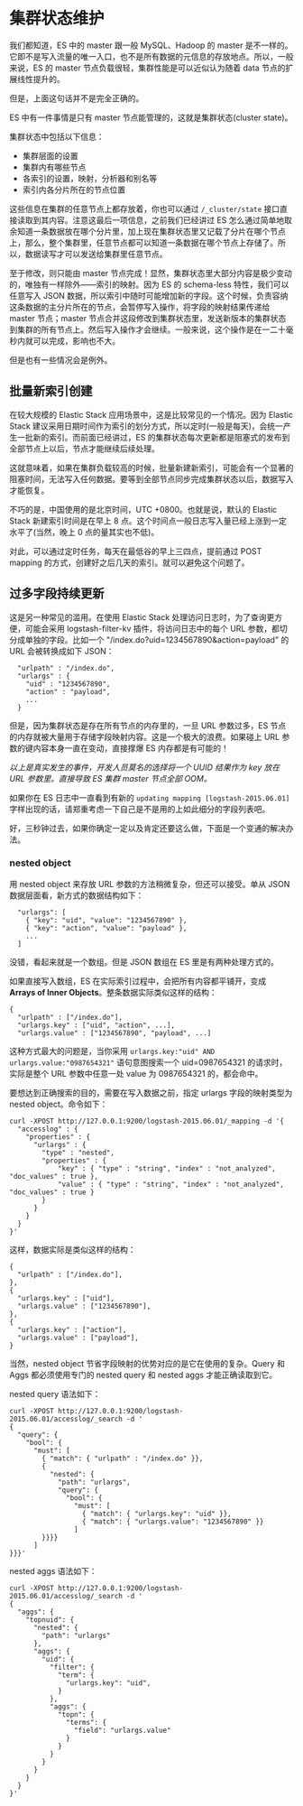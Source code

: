 # 集群状态维护

我们都知道，ES 中的 master 跟一般 MySQL、Hadoop 的 master 是不一样的。它即不是写入流量的唯一入口，也不是所有数据的元信息的存放地点。所以，一般来说，ES 的 master 节点负载很轻，集群性能是可以近似认为随着 data 节点的扩展线性提升的。

但是，上面这句话并不是完全正确的。

ES 中有一件事情是只有 master 节点能管理的，这就是集群状态(cluster state)。

集群状态中包括以下信息：

* 集群层面的设置
* 集群内有哪些节点
* 各索引的设置，映射，分析器和别名等
* 索引内各分片所在的节点位置

这些信息在集群的任意节点上都存放着，你也可以通过 `/_cluster/state` 接口直接读取到其内容。注意这最后一项信息，之前我们已经讲过 ES 怎么通过简单地取余知道一条数据放在哪个分片里，加上现在集群状态里又记载了分片在哪个节点上，那么，整个集群里，任意节点都可以知道一条数据在哪个节点上存储了。所以，数据读写才可以发送给集群里任意节点。

至于修改，则只能由 master 节点完成！显然，集群状态里大部分内容是极少变动的，唯独有一样除外——索引的映射。因为 ES 的 schema-less 特性，我们可以任意写入 JSON 数据，所以索引中随时可能增加新的字段。这个时候，负责容纳这条数据的主分片所在的节点，会暂停写入操作，将字段的映射结果传递给 master 节点；master 节点合并这段修改到集群状态里，发送新版本的集群状态到集群的所有节点上。然后写入操作才会继续。一般来说，这个操作是在一二十毫秒内就可以完成，影响也不大。

但是也有一些情况会是例外。

## 批量新索引创建

在较大规模的 Elastic Stack 应用场景中，这是比较常见的一个情况。因为 Elastic Stack 建议采用日期时间作为索引的划分方式，所以定时(一般是每天)，会统一产生一批新的索引。而前面已经讲过，ES 的集群状态每次更新都是阻塞式的发布到全部节点上以后，节点才能继续后续处理。

这就意味着，如果在集群负载较高的时候，批量新建新索引，可能会有一个显著的阻塞时间，无法写入任何数据。要等到全部节点同步完成集群状态以后，数据写入才能恢复。

不巧的是，中国使用的是北京时间，UTC +0800。也就是说，默认的 Elastic Stack 新建索引时间是在早上 8 点。这个时间点一般日志写入量已经上涨到一定水平了(当然，晚上 0 点的量其实也不低)。

对此，可以通过定时任务，每天在最低谷的早上三四点，提前通过 POST mapping 的方式，创建好之后几天的索引。就可以避免这个问题了。


## 过多字段持续更新

这是另一种常见的滥用。在使用 Elastic Stack 处理访问日志时，为了查询更方便，可能会采用 logstash-filter-kv 插件，将访问日志中的每个 URL 参数，都切分成单独的字段。比如一个 "/index.do?uid=1234567890&action=payload" 的 URL 会被转换成如下 JSON：

```
  "urlpath" : "/index.do",
  "urlargs" : {
    "uid" : "1234567890",
    "action" : "payload",
    ...
  }
```

但是，因为集群状态是存在所有节点的内存里的，一旦 URL 参数过多，ES 节点的内存就被大量用于存储字段映射内容。这是一个极大的浪费。如果碰上 URL 参数的键内容本身一直在变动，直接撑爆 ES 内存都是有可能的！

*以上是真实发生的事件，开发人员莫名的选择将一个 UUID 结果作为 key 放在 URL 参数里。直接导致 ES 集群 master 节点全部 OOM。*

如果你在 ES 日志中一直看到有新的 `updating mapping [logstash-2015.06.01]` 字样出现的话，请郑重考虑一下自己是不是用的上如此细分的字段列表吧。

好，三秒钟过去，如果你确定一定以及肯定还要这么做，下面是一个变通的解决办法。

### nested object

用 nested object 来存放 URL 参数的方法稍微复杂，但还可以接受。单从 JSON 数据层面看，新方式的数据结构如下：

```
  "urlargs": [
    { "key": "uid", "value": "1234567890" },
    { "key": "action", "value": "payload" },
    ...
  ]
```

没错，看起来就是一个数组。但是 JSON 数组在 ES 里是有两种处理方式的。

如果直接写入数组，ES 在实际索引过程中，会把所有内容都平铺开，变成 **Arrays of Inner Objects**。整条数据实际类似这样的结构：

```
{
  "urlpath" : ["/index.do"],
  "urlargs.key" : ["uid", "action", ...],
  "urlargs.value" : ["1234567890", "payload", ...]
```

这种方式最大的问题是，当你采用 `urlargs.key:"uid" AND urlargs.value:"0987654321"` 语句意图搜索一个 uid=0987654321 的请求时，实际是整个 URL 参数中任意一处 value 为 0987654321 的，都会命中。

要想达到正确搜索的目的，需要在写入数据之前，指定 urlargs 字段的映射类型为 nested object。命令如下：

```
curl -XPOST http://127.0.0.1:9200/logstash-2015.06.01/_mapping -d '{
  "accesslog" : {
    "properties" : {
      "urlargs" : {
        "type" : "nested",
        "properties" : {
            "key" : { "type" : "string", "index" : "not_analyzed", "doc_values" : true },
            "value" : { "type" : "string", "index" : "not_analyzed", "doc_values" : true }
        }
      }
    }
  } 
}'
```

这样，数据实际是类似这样的结构：

```
{
  "urlpath" : ["/index.do"],
},
{
  "urlargs.key" : ["uid"],
  "urlargs.value" : ["1234567890"],
},
{
  "urlargs.key" : ["action"],
  "urlargs.value" : ["payload"],
}
```

当然，nested object 节省字段映射的优势对应的是它在使用的复杂。Query 和 Aggs 都必须使用专门的 nested query 和 nested aggs 才能正确读取到它。

nested query 语法如下：

```
curl -XPOST http://127.0.0.1:9200/logstash-2015.06.01/accesslog/_search -d '
{
  "query": {
    "bool": {
      "must": [
        { "match": { "urlpath" : "/index.do" }}, 
        {
          "nested": {
            "path": "urlargs", 
            "query": {
              "bool": {
                "must": [ 
                  { "match": { "urlargs.key": "uid" }},
                  { "match": { "urlargs.value": "1234567890" }}
                ]
        }}}}
      ]
}}}'
```

nested aggs 语法如下：

```
curl -XPOST http://127.0.0.1:9200/logstash-2015.06.01/accesslog/_search -d '
{
  "aggs": {
    "topnuid": {
      "nested": {
        "path": "urlargs"
      },
      "aggs": {
        "uid": {
          "filter": {
            "term": {
              "urlargs.key": "uid",
            }
          },
          "aggs": {
            "topn": {
              "terms": { 
                "field": "urlargs.value"
              }
            }
          }
        }
      }
    }
  }
}'
```
